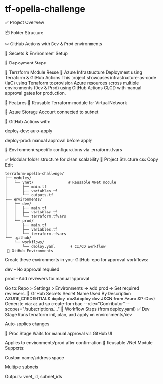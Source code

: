 # tf-opella-challenge
✅ Project Overview

📦 Folder Structure

⚙️ GitHub Actions with Dev & Prod environments

🔐 Secrets & Environment Setup

🚀 Deployment Steps

🧩 Terraform Module Reuse
🚀 Azure Infrastructure Deployment using Terraform & GitHub Actions
This project showcases infrastructure-as-code (IaC) using Terraform to provision Azure resources across multiple environments (Dev & Prod) using GitHub Actions CI/CD with manual approval gates for production.

🧱 Features
🔁 Reusable Terraform module for Virtual Network

🔐 Azure Storage Account connected to subnet

🔄 GitHub Actions with:

deploy-dev: auto-apply

deploy-prod: manual approval before apply

🔧 Environment-specific configurations via terraform.tfvars

✅ Modular folder structure for clean scalability
📁 Project Structure
css
Copy
Edit
```
terraform-opella-challenge/
├── modules/
│   └── vnet/                # Reusable VNet module
│       ├── main.tf
│       ├── variables.tf
│       └── outputs.tf
├── environments/
│   ├── dev/
│   │   ├── main.tf
│   │   ├── variables.tf
│   │   └── terraform.tfvars
│   └── prod/
│       ├── main.tf
│       ├── variables.tf
│       └── terraform.tfvars
└── .github/
    └── workflows/
        └── deploy.yaml       # CI/CD workflow
 🔧 GitHub Environments
```
Create these environments in your GitHub repo for approval workflows:

dev – No approval required

prod – Add reviewers for manual approval

Go to: Repo > Settings > Environments → Add prod → Set required reviewers.
🔐 GitHub Secrets
Secret Name	Used By	Description
AZURE_CREDENTIALS	deploy-dev&deploy-dev	JSON from Azure SP (Dev)
Generate via:
az ad sp create-for-rbac --role="Contributor" --scopes="/subscriptions/..."
🚀 Workflow Steps (from deploy.yaml)
✅ Dev Stage
Runs terraform init, plan, and apply on environments/dev

Auto-applies changes

🔐 Prod Stage
Waits for manual approval via GitHub UI

Applies to environments/prod after confirmation
🧩 Reusable VNet Module
Supports:

Custom name/address space

Multiple subnets

Outputs: vnet_id, subnet_ids
        
